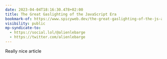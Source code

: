 ```yaml
---
date: 2023-04-04T18:16:30.478+02:00
title: The Great Gaslighting of the JavaScript Era
bookmark-of: https://www.spicyweb.dev/the-great-gaslighting-of-the-js-age/
visibility: public
mp-syndicate-to:
  - https://social.lol/@alienlebarge
  - https://twitter.com/alienlebarge
---
```

Really nice article 

